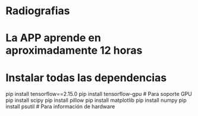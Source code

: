# Radiografias
# La APP aprende en aproximadamente 12 horas

# Instalar todas las dependencias
pip install tensorflow==2.15.0
pip install tensorflow-gpu  # Para soporte GPU
pip install scipy
pip install pillow
pip install matplotlib
pip install numpy
pip install psutil  # Para información de hardware

